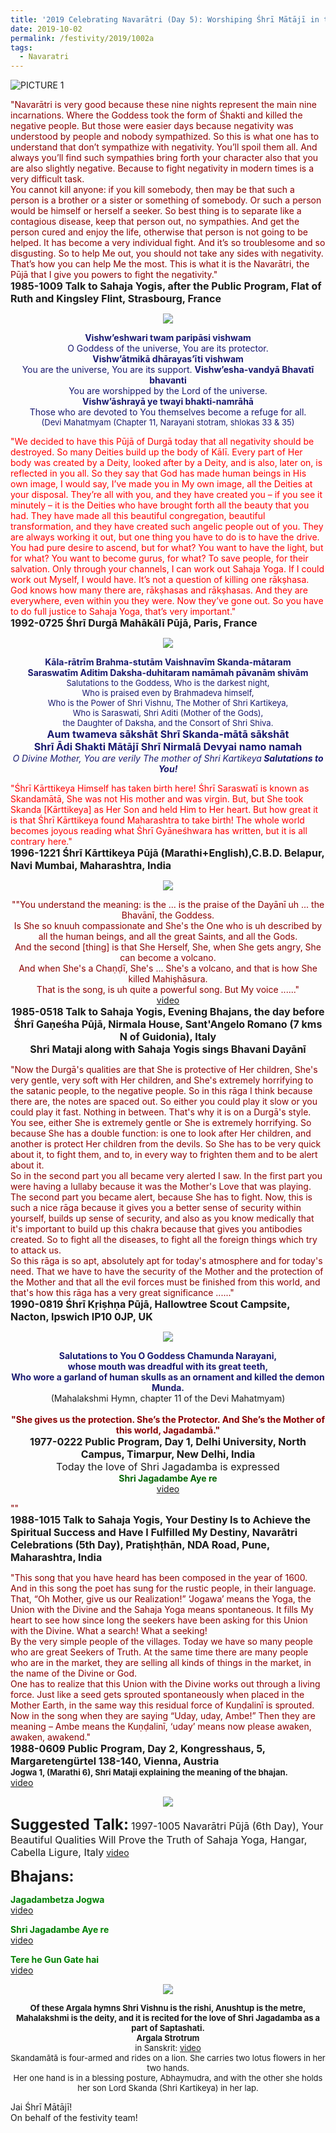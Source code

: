 ```yaml
---
title: '2019 Celebrating Navarātri (Day 5): Worshiping Śhrī Mātājī in the form of Śhrī Skandamātā'
date: 2019-10-02
permalink: /festivity/2019/1002a
tags:
  - Navaratri
---
```


![PICTURE 1](/images/image1.png)

<p>
<font color="DarkRed">"Navarātri is very good because these nine nights represent the main nine incarnations. Where the Goddess took the form of Śhakti and killed the negative people. But those were easier days because negativity was understood by people and nobody sympathized. So this is what one has to understand that don’t sympathize with negativity. You’ll spoil them all. And always you’ll find such sympathies bring forth your character also that you are also slightly negative. Because to fight negativity in modern times is a very difficult task.<br>
You cannot kill anyone: if you kill somebody, then may be that such a person is a brother or a sister or something of somebody. Or such a person would be himself or herself a seeker. So best thing is to separate like a contagious disease, keep that person out, no sympathies. And get the person cured and enjoy the life, otherwise that person is not going to be helped. It has become a very individual fight. And it’s so troublesome and so disgusting. So to help Me out, you should not take any sides with negativity. That’s how you can help Me the most. This is what it is the Navarātri, the Pūjā that I give you powers to fight the negativity."</font><br>
<font size="+0"><b>1985-1009 Talk to Sahaja Yogis, after the Public Program, Flat of Ruth and Kingsley Flint, Strasbourg, France</b></font>
</p>

<div style="text-align: center"><img src="/images/image183.png" /></div>

<p style="color:MidNightBlue; text-align:center;">
<b>Vishw’eshwari twam paripāsi vishwam</b><br>
O Goddess of the universe, You are its protector.<br>
<b>Vishw’ātmikā dhārayas’īti vishwam</b><br>
You are the universe, You are its support. 
<b>Vishw’esha-vandyā Bhavatī bhavanti</b><br>
You are worshipped by the Lord of the universe.<br>
<b>Vishw’āshrayā ye twayi bhakti-namrāhā</b><br> 
Those who are devoted to You themselves become a refuge for all.<br>
<font size="-1">(Devi Mahatmyam (Chapter 11, Narayani stotram, shlokas 33 & 35)</font>
</p>

<p>
<font color="red">"We decided to have this Pūjā of Durgā today that all negativity should be destroyed. So many Deities build up the body of Kālī. Every part of Her body was created by a Deity, looked after by a Deity, and is also, later on, is reflected in you all. So they say that God has made human beings in His own image, I would say, I’ve made you in My own image, all the Deities at your disposal. They’re all with you, and they have created you – if you see it minutely – it is the Deities who have brought forth all the beauty that you had. They have made all this beautiful congregation, beautiful transformation, and they have created such angelic people out of you. They are always working it out, but one thing you have to do is to have the drive. You had pure desire to ascend, but for what? You want to have the light, but for what? You want to become gurus, for what? To save people, for their salvation. Only through your channels, I can work out Sahaja Yoga. If I could work out Myself, I would have. It’s not a question of killing one rākṣhasa. God knows how many there are, rākṣhasas and rākṣhasas. And they are everywhere, even within you they were. Now they’ve gone out.
So you have to do full justice to Sahaja Yoga, that’s very important."</font><br>
<font size="+0"><b>1992-0725 Śhrī Durgā Mahākālī Pūjā, Paris, France</b></font>
</p>

<div style="text-align: center"><img src="/images/image184.png" /></div>

<p style="color:MidNightBlue; text-align:center;">
<b>Kāla-rātrīm Brahma-stutām Vaishnavīm Skanda-mātaram<br>
Saraswatīm Aditim Daksha-duhitaram namāmah pāvanām shivām</b><br>
<font size="-1">Salutations to the Goddess, Who is the darkest night,<br> 
Who is praised even by Brahmadeva himself,<br>
Who is the Power of Shri Vishnu, The Mother of Shri Kartikeya,<br>
Who is Saraswati, Shri Aditi (Mother of the Gods),<br>
the Daughter of Daksha, and the Consort of Shri Shiva.</font><br>
<font size="+0"><b>Aum twameva sākshāt Shrī Skanda-mātā sākshāt<br>
Shrī Ādi Shakti Mātājī Shrī Nirmalā Devyai namo namah</b></font><br>
<i>O Divine Mother, You are verily The mother of Shri Kartikeya<b> 
Salutations to You! </i><br>
</b>

<p>
<font color="red">"Śhrī Kārttikeya Himself has taken birth here! Śhrī Saraswatī is known as Skandamātā, She was not His mother and was virgin.
But, but She took Skanda [Kārttikeya] as Her Son and held Him to Her heart. But how great it is that Śhrī Kārttikeya found Maharashtra to take birth! The whole world becomes joyous reading what Śhrī Gyāneśhwara has written, but it is all contrary here."</font><br>
<font size="+0"><b>1996-1221 Śhrī Kārttikeya Pūjā (Marathi+English),C.B.D. Belapur, Navi Mumbai, Maharashtra, India
</b></font>
</p>

<div style="text-align: center"><img src="/images/image185.png" /></div>

<p style="text-align:center;">
<font color="DarkRed">""You understand the meaning: is the ... is the praise of the Dayānī uh ... the Bhavānī, the Goddess.<br>
Is She so knuuh compassionate and She's the One who is uh described by all the human beings, and all the great Saints, and all the Gods.<br>
And the second [thing] is that She Herself, She, when She gets angry, She can become a volcano.<br>
And when She's a Chaṇḍī, She's ... She's a volcano, and that is how She killed Mahiṣhāsura.<br>
That is the song, is uh quite a powerful song. But My voice ......"</font><br>
<a href="https://www.youtube.com/watch?v=vqd4mzk44Qk">video</a><br>
<font size="+0"><b>1985-0518 Talk to Sahaja Yogis, Evening Bhajans, the day before Śhrī Gaṇeśha Pūjā, Nirmala House, Sant'Angelo Romano (7 kms N of Guidonia), Italy</b></font><br>
<font size="+0"><b>Shri Mataji along with Sahaja Yogis sings Bhavani Dayānī</b></font>
</p>


<p>
<font color="DarkRed">"Now the Durgā's qualities are that She is protective of Her children, She's very gentle, very soft with Her children, and She's extremely horrifying to the satanic people, to the negative people. So in this rāga I think because there are, the notes are spaced out. So either you could play it slow or you could play it fast. Nothing in between. That's why it is on a Durgā's style. You see, either She is extremely gentle or She is extremely horrifying. So because She has a double function: is one to look after Her children, and another is protect Her children from the devils. So She has to be very quick about it, to fight them, and to, in every way to frighten them and to be alert about it.<br> 
So in the second part you all became very alerted I saw. In the first part you were having a lullaby because it was the Mother's Love that was playing. The second part you became alert, because She has to fight. Now, this is such a nice rāga because it gives you a better sense of security within yourself, builds up sense of security, and also as you know medically that it's important to build up this chakra because that gives you antibodies created. So to fight all the diseases, to fight all the foreign things which try to attack us.<br> 
So this rāga is so apt, absolutely apt for today's atmosphere and for today's need. That we have to have the security of the Mother and the protection of the Mother and that all the evil forces must be finished from this world, and that's how this rāga has a very great significance ......"</font><br>
<font size="+0"><b>1990-0819 Śhrī Kṛiṣhṇa Pūjā, Hallowtree Scout Campsite, Nacton, Ipswich IP10 0JP, UK</b></font>
</p>

<div style="text-align: center"><img src="/images/image186.png" /></div>

<p style="text-align:center;">
<font color="MidNightBlue"><b>Salutations to You O Goddess Chamunda Narayani,<br>
whose mouth was dreadful with its great teeth,<br>
Who wore a garland of human skulls as an ornament and killed the demon Munda.</b></font><br>
(Mahalakshmi Hymn, chapter 11 of the Devi Mahatmyam)<br>
<br>
<font color="DarkRed"><b>"She gives us the protection. She’s the Protector. And She’s the Mother of this world, Jagadambā."</b></font><br>
<font size="+0"><b>1977-0222 Public Program, Day 1, Delhi University, North Campus, Timarpur, New Delhi, India</b><br>
Today the love of Shri Jagadamba is expressed</font><br>
<font color="DarkGreen"><b>Shri Jagadambe Aye re</b></font><br>
<a href="https://www.youtube.com/watch?v=6tionHDqJo4"> video</a><br>
</p>

<p>
<font color="DarkRed">""</font><br>
<font size="+0"><b>1988-1015 Talk to Sahaja Yogis, Your Destiny Is to Achieve the Spiritual Success and Have I Fulfilled My Destiny, Navarātri Celebrations (5th Day), Pratiṣhṭhān, NDA Road, Pune, Maharashtra, India</b></font>
</p>

<p>
<font color="DarkRed">"This song that you have heard has been composed in the year of 1600. And in this song the poet has sung for the rustic people, in their language. That, “Oh Mother, give us our Realization!” ‘Jogawa’ means the Yoga, the Union with the Divine and the Sahaja Yoga means spontaneous. It fills My heart to see how since long the seekers have been asking for this Union with the Divine. What a search! What a seeking!<br>
By the very simple people of the villages. Today we have so many people who are great Seekers of Truth. At the same time there are many people who are in the market, they are selling all kinds of things in the market, in the name of the Divine or God.<br>
One has to realize that this Union with the Divine works out through a living force. Just like a seed gets sprouted spontaneously when placed in the Mother Earth, in the same way this residual force of Kuṇḍalinī is sprouted. Now in the song when they are saying “Uday, uday, Ambe!” Then they are meaning – Ambe means the Kuṇḍalinī, ‘uday’ means now please awaken, awaken, awakend."</font><br>
<font size="+0"><b>1988-0609 Public Program, Day 2, Kongresshaus, 5, Margaretengürtel 138-140, Vienna, Austria</b></font><br>
<font size="-1"><b>Jogwa 1, (Marathi 6), Shri Mataji explaining the meaning of the bhajan.</b></font><br>
<a href="https://www.youtube.com/watch?v=05wpMZ44Sxc">video</a>
</p>

<div style="text-align: center"><img src="/images/image187.png" /></div>

<font size="+2"><b>Suggested Talk:</b></font>
<font size="+0">1997-1005 Navarātri Pūjā (6th Day), Your Beautiful Qualities Will Prove the Truth of Sahaja Yoga, Hangar, Cabella Ligure, Italy</font>
<a href="https://www.youtube.com/watch?v=dugylWpq0eE"> video</a><br>

<font size="+2"><b>Bhajans:</b></font>

<p>
<font color="green"><b>Jagadambetza Jogwa</b></font><br>
<a href="https://www.youtube.com/watch?v=XhrbN6oyXGA"> video</a><br>
</p>

<p>
<font color="green"><b>Shri Jagadambe Aye re</b></font><br>
<a href="https://www.youtube.com/watch?v=6tionHDqJo4">video</a>
</p>

<p>
<font color="green"><b>Tere he Gun Gate hai</b></font><br>
<a href="https://www.youtube.com/watch?v=rHzvd5Rzfvo&t=731s">video</a>
</p>

<div style="text-align: center"><img src="/images/image188.png" /></div>

<p style="text-align:center;">
<font size="-1"><b>Of these Argala hymns Shri Vishnu is the rishi, Anushtup is the metre,<br>
Mahalakshmi is the deity, and it is recited for the love of Shri Jagadamba as a part of Saptashati.</b><br>
<b>Argala Strotrum</b><br>
in Sanskrit: <a href="https://www.youtube.com/watch?v=lVgW5k89t44">video</a><br>
Skandamātā is four-armed and rides on a lion. She carries two lotus flowers in her two hands.<br> 
Her one hand is in a blessing posture, Abhaymudra, and with the other she holds her son Lord Skanda (Shri Kartikeya) in her lap.</font>
</p>

Jai Śhrī Mātājī!<br>
On behalf of the festivity team!